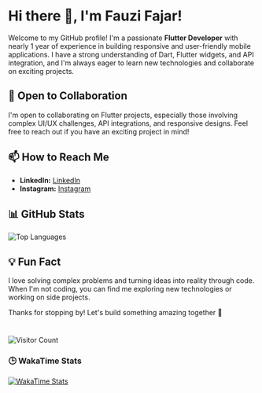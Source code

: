 # Hi there 👋, I'm Fauzi Fajar!

Welcome to my GitHub profile! I'm a passionate **Flutter Developer** with nearly 1 year of experience in building responsive and user-friendly mobile applications. I have a strong understanding of Dart, Flutter widgets, and API integration, and I'm always eager to learn new technologies and collaborate on exciting projects.
<!--
## 🚀 Skills and Technologies
- **Languages:** Dart, JavaScript, Php, HTML, CSS
- **Frameworks/Libraries:** Flutter, Tailwind CSS, Next.js, Laravel
- **Tools:** Git, Firebase, VS Code
- **Specialties:** 
  - Custom Flutter widgets
  - API Integration
  - Responsive UI/UX design
  - State management

## 🌱 Currently Learning
- Advanced Flutter techniques
- Backend development with Laravel
- Cloud functions with Firebase
-->
## 👯 Open to Collaboration
I'm open to collaborating on Flutter projects, especially those involving complex UI/UX challenges, API integrations, and responsive designs. Feel free to reach out if you have an exciting project in mind!

## 📫 How to Reach Me
- **LinkedIn:** [LinkedIn](https://www.linkedin.com/in/fauzi-fajar-alfalah)
- **Instagram:** [Instagram](https://twitter.com/_ziii08)

## 📊 GitHub Stats
<!--
![Your GitHub Stats](https://github-readme-stats.vercel.app/api?username=ziii19&show_icons=true&theme=radical)
-->
![Top Languages](https://github-readme-stats.vercel.app/api/top-langs/?username=ziii19&layout=compact&theme=radical)
<!--
## ✨ Projects I'm Proud Of
- **[Project Name 1](https://github.com/yourusername/project1):** Brief description of what this project does and why it's cool.
- **[Project Name 2](https://github.com/yourusername/project2):** Another project description highlighting its unique features.
-->

## 💡 Fun Fact
I love solving complex problems and turning ideas into reality through code. When I'm not coding, you can find me exploring new technologies or working on side projects.

Thanks for stopping by! Let's build something amazing together 🚀
#
![Visitor Count](https://visitor-badge.laobi.icu/badge?page_id=ziii19.ziii19)

### 🕒 WakaTime Stats
<!--START_SECTION:waka-->
<!--[![wakatime](https://wakatime.com/badge/user/ff3affd3-42b1-43a2-a2be-dac3bd0589f1.svg)](https://wakatime.com/@ff3affd3-42b1-43a2-a2be-dac3bd0589f1)-->
[![WakaTime Stats](https://github-readme-stats.vercel.app/api/wakatime?username=ziii19&theme=tokyonight&layout=compact)](https://wakatime.com/@ziii19)
<!--END_SECTION:waka-->


<!--
**ziii19/ziii19** is a ✨ _special_ ✨ repository because its `README.md` (this file) appears on your GitHub profile.

Here are some ideas to get you started:

- 🔭 I’m currently working on ...
- 🌱 I’m currently learning ...
- 👯 I’m looking to collaborate on ...
- 🤔 I’m looking for help with ...
- 💬 Ask me about ...
- 📫 How to reach me: ...
- 😄 Pronouns: ...
- ⚡ Fun fact: ...
-->
